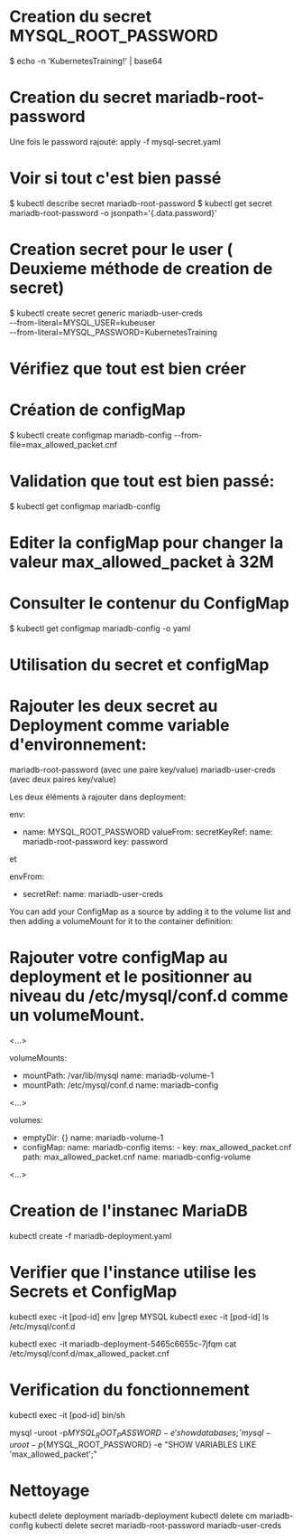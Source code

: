 # Creation du secret MYSQL_ROOT_PASSWORD
$ echo -n 'KubernetesTraining!' | base64

# Creation du secret mariadb-root-password 

Une fois le password rajouté:
apply -f mysql-secret.yaml

# Voir si tout c'est bien passé
$ kubectl describe secret mariadb-root-password
$ kubectl get secret mariadb-root-password -o jsonpath='{.data.password}'

# Creation secret pour le user ( Deuxieme méthode de creation de secret)
$ kubectl create secret generic mariadb-user-creds \
      --from-literal=MYSQL_USER=kubeuser\
      --from-literal=MYSQL_PASSWORD=KubernetesTraining

# Vérifiez  que tout est bien créer

# Création de configMap
$ kubectl create configmap mariadb-config --from-file=max_allowed_packet.cnf

# Validation que tout est bien passé:
$ kubectl get configmap mariadb-config

# Editer la configMap pour changer la valeur max_allowed_packet à 32M
# Consulter le contenur du ConfigMap
$ kubectl get configmap mariadb-config -o yaml

# Utilisation du secret et configMap
# Rajouter les deux secret au Deployment comme variable d'environnement:
mariadb-root-password (avec une paire key/value)
mariadb-user-creds (avec deux paires key/value)

Les deux éléments à rajouter dans deployment:

env:
   - name: MYSQL_ROOT_PASSWORD
     valueFrom:
       secretKeyRef:
         name: mariadb-root-password
         key: password

et

envFrom:
- secretRef:
    name: mariadb-user-creds


You can add your ConfigMap as a source by adding it to the volume list and then adding a volumeMount for it to the container definition:

# Rajouter votre configMap au deployment et le positionner au niveau du /etc/mysql/conf.d comme un volumeMount.


<...>

  volumeMounts:
  - mountPath: /var/lib/mysql
    name: mariadb-volume-1
  - mountPath: /etc/mysql/conf.d
    name: mariadb-config

<...>

volumes:
- emptyDir: {}
  name: mariadb-volume-1
- configMap:
    name: mariadb-config
    items:
      - key: max_allowed_packet.cnf
        path: max_allowed_packet.cnf
  name: mariadb-config-volume

<...>


# Creation de l'instanec MariaDB
kubectl create -f mariadb-deployment.yaml

# Verifier que l'instance utilise les Secrets et ConfigMap
kubectl exec -it [pod-id] env |grep MYSQL
kubectl exec -it [pod-id] ls /etc/mysql/conf.d

kubectl exec -it mariadb-deployment-5465c6655c-7jfqm cat /etc/mysql/conf.d/max_allowed_packet.cnf


# Verification du fonctionnement
kubectl exec -it [pod-id] bin/sh

mysql -uroot -p${MYSQL_ROOT_PASSWORD} -e 'show databases;'
mysql -uroot -p${MYSQL_ROOT_PASSWORD} -e "SHOW VARIABLES LIKE 'max_allowed_packet';"


# Nettoyage

kubectl delete deployment mariadb-deployment
kubectl delete cm mariadb-config
kubectl delete secret mariadb-root-password mariadb-user-creds





